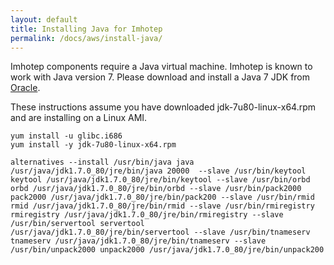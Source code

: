 ```yaml
---
layout: default
title: Installing Java for Imhotep
permalink: /docs/aws/install-java/
---
```


Imhotep components require a Java virtual machine. Imhotep is known to work with Java version 7. Please download and install a Java 7 JDK from [Oracle](http://www.oracle.com/technetwork/java/javase/downloads/java-archive-downloads-javase7-521261.html).

These instructions assume you have downloaded jdk-7u80-linux-x64.rpm and are installing on a Linux AMI.

```
yum install -u glibc.i686
yum install -y jdk-7u80-linux-x64.rpm

alternatives --install /usr/bin/java java /usr/java/jdk1.7.0_80/jre/bin/java 20000  --slave /usr/bin/keytool keytool /usr/java/jdk1.7.0_80/jre/bin/keytool --slave /usr/bin/orbd orbd /usr/java/jdk1.7.0_80/jre/bin/orbd --slave /usr/bin/pack2000 pack2000 /usr/java/jdk1.7.0_80/jre/bin/pack200 --slave /usr/bin/rmid rmid /usr/java/jdk1.7.0_80/jre/bin/rmid --slave /usr/bin/rmiregistry rmiregistry /usr/java/jdk1.7.0_80/jre/bin/rmiregistry --slave /usr/bin/servertool servertool /usr/java/jdk1.7.0_80/jre/bin/servertool --slave /usr/bin/tnameserv tnameserv /usr/java/jdk1.7.0_80/jre/bin/tnameserv --slave /usr/bin/unpack2000 unpack2000 /usr/java/jdk1.7.0_80/jre/bin/unpack200
```

